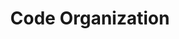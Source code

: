 ---
title: Code Organization
description: Optimize your Angular code for developer happiness
weight: 7
lastmod: 2019-07-13T10:13:30-04:00
draft: false
vimeo: 348514981
emoji: 🤗
chapter_start: Ionic Angular Fundamentals
free: true
---